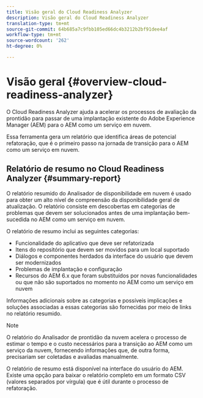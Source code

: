 ```yaml
---
title: Visão geral do Cloud Readiness Analyzer
description: Visão geral do Cloud Readiness Analyzer
translation-type: tm+mt
source-git-commit: 64b685a7c9fbb105ed66dc4b3212b2bf91dee4af
workflow-type: tm+mt
source-wordcount: '262'
ht-degree: 0%

---
```



# Visão geral {#overview-cloud-readiness-analyzer}

O Cloud Readiness Analyzer ajuda a acelerar os processos de avaliação da prontidão para passar de uma implantação existente do Adobe Experience Manager (AEM) para o AEM como um serviço em nuvem.

Essa ferramenta gera um relatório que identifica áreas de potencial refatoração, que é o primeiro passo na jornada de transição para o AEM como um serviço em nuvem.

## Relatório de resumo no Cloud Readiness Analyzer {#summary-report}

O relatório resumido do Analisador de disponibilidade em nuvem é usado para obter um alto nível de compreensão da disponibilidade geral de atualização. O relatório consiste em descobertas em categorias de problemas que devem ser solucionados antes de uma implantação bem-sucedida no AEM como um serviço em nuvem.

O relatório de resumo inclui as seguintes categorias:

* Funcionalidade do aplicativo que deve ser refatorizada
* Itens do repositório que devem ser movidos para um local suportado
* Diálogos e componentes herdados da interface do usuário que devem ser modernizados
* Problemas de implantação e configuração
* Recursos do AEM 6.x que foram substituídos por novas funcionalidades ou que não são suportados no momento no AEM como um serviço em nuvem

Informações adicionais sobre as categorias e possíveis implicações e soluções associadas a essas categorias são fornecidas por meio de links no relatório resumido.

>[!NOTE]
>O relatório do Analisador de prontidão da nuvem acelera o processo de estimar o tempo e o custo necessários para a transição ao AEM como um serviço da nuvem, fornecendo informações que, de outra forma, precisariam ser coletadas e avaliadas manualmente.

O relatório de resumo está disponível na interface do usuário do AEM. Existe uma opção para baixar o relatório completo em um formato CSV (valores separados por vírgula) que é útil durante o processo de refatoração.